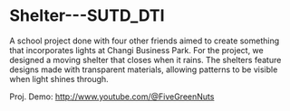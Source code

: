 # Shelter---SUTD_DTI
A school project done with four other friends aimed to create something that incorporates lights at Changi Business Park.
For the project, we designed a moving shelter that closes when it rains. The shelters feature designs made with transparent materials, allowing patterns to be visible when light shines through.

Proj. Demo: http://www.youtube.com/@FiveGreenNuts

